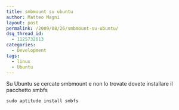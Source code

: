 ```yaml
---
title: smbmount su ubuntu
author: Matteo Magni
layout: post
permalink: /2009/08/26/smbmount-su-ubuntu/
dsq_thread_id:
  - 1125732613
categories:
  - Development
tags:
  - linux
  - Ubuntu
---
```

Su Ubuntu se cercate smbmount e non lo trovate dovete installare il pacchetto smbfs

`sudo aptitude install smbfs`

<div class='kindleWidget kindleLight' >
  
</div>


